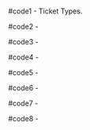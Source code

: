 #
#code1 - Ticket Types.

#code2 - 

#code3 - 

#code4 - 

#code5 - 

#code6 - 

#code7 - 

#code8 - 
#